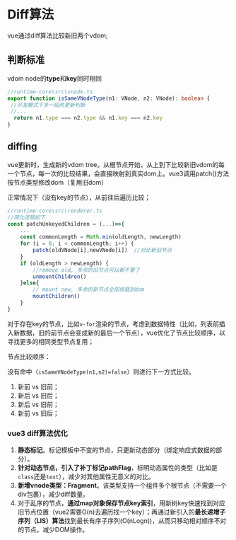 # Diff算法

vue通过diff算法比较新旧两个vdom;



## 判断标准

vdom node的**type**和**key**同时相同

```ts
//runtime-core\src\vnode.ts
export function isSameVNodeType(n1: VNode, n2: VNode): boolean {
 //开发模式下多一段热更新判断
 //...
  return n1.type === n2.type && n1.key === n2.key
}
```



## diffing

vue更新时，生成新的vdom tree。从根节点开始，从上到下比较新旧vdom的每一个节点，每一次的比较结果，会直接映射到真实dom上。vue3调用patch()方法按节点类型修改dom（复用旧dom）

正常情况下（没有key的节点），从前往后遍历比较；

```ts
//runtime-core\src\renderer.ts
//简化逻辑如下
const patchUnkeyedChildren = (...)=>{
    ...
    const commonLength = Math.min(oldLength, newLength)
    for (i = 0; i < commonLength; i++) {
        patch(oldVNode[i],newVNode[i])	//对比新旧节点
    }
    if (oldLength > newLength) {
        //remove old, 多余的旧节点可以都不要了
        unmountChildren()
    }else{
		// mount new, 多余的新节点全部挂载到dom
     	mountChildren()
    }
}
```



对于存在key的节点，比如`v-for`渲染的节点，考虑到数据特性（比如，列表前插入新数据，旧的前节点会变成新的最后一个节点），vue优化了节点比较顺序，以寻找更多的相同类型节点复用；

节点比较顺序：

没有命中（`isSameVNodeType(n1,n2)=false`）则进行下一方式比较。

1. 新前 vs 旧前；
2. 新后 vs 旧后；
3. 新后 vs 旧前；
4. 新前 vs 旧后；



### vue3 diff算法优化

1. **静态标记**。标记模板中不变的节点，只更新动态部分（绑定响应式数据的部分）。
2. **针对动态节点，引入了补丁标记pathFlag**，标明动态属性的类型（比如是`class`还是`text`），减少对其他属性无意义的对比。
3. **新增vnode类型：Fragment**。该类型支持一个组件多个根节点（不需要一个div包裹），减少diff数量。
4. 对于乱序的节点，**通过map对象保存节点key索引**，用新树key快速找到对应旧节点位置（vue2需要O(n)去遍历找一个key）；再通过新引入的**最长递增子序列（LIS）算法**找到最长有序子序列(O(nLogn))，从而只移动相对顺序不对的节点，减少DOM操作。
